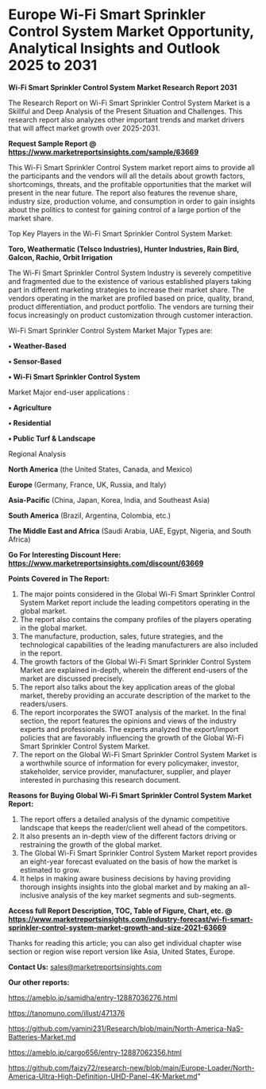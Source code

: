 # Europe Wi-Fi Smart Sprinkler Control System Market Opportunity, Analytical Insights and Outlook 2025 to 2031

<strong>Wi-Fi Smart Sprinkler Control System Market Research Report 2031</strong>

The Research Report on Wi-Fi Smart Sprinkler Control System Market is a Skillful and Deep Analysis of the Present Situation and Challenges. This research report also analyzes other important trends and market drivers that will affect market growth over 2025-2031.

<strong>Request Sample Report @ <a href=https://www.marketreportsinsights.com/sample/63669>https://www.marketreportsinsights.com/sample/63669</a></strong>

This Wi-Fi Smart Sprinkler Control System market report aims to provide all the participants and the vendors will all the details about growth factors, shortcomings, threats, and the profitable opportunities that the market will present in the near future. The report also features the revenue share, industry size, production volume, and consumption in order to gain insights about the politics to contest for gaining control of a large portion of the market share.

Top Key Players in the Wi-Fi Smart Sprinkler Control System Market:

<strong>Toro, Weathermatic (Telsco Industries), Hunter Industries, Rain Bird, Galcon, Rachio, Orbit Irrigation</strong>

The Wi-Fi Smart Sprinkler Control System Industry is severely competitive and fragmented due to the existence of various established players taking part in different marketing strategies to increase their market share. The vendors operating in the market are profiled based on price, quality, brand, product differentiation, and product portfolio. The vendors are turning their focus increasingly on product customization through customer interaction.

Wi-Fi Smart Sprinkler Control System Market Major Types are:

<strong>• Weather-Based

• Sensor-Based

• Wi-Fi Smart Sprinkler Control System</strong>

Market Major end-user applications :

<strong>• Agriculture

• Residential

• Public Turf & Landscape</strong>

Regional Analysis

</u><strong><b>North America</b></strong> (the United States, Canada, and Mexico)

<strong><b>Europe </b></strong>(Germany, France, UK, Russia, and Italy)

<strong><b>Asia-Pacific</b></strong> (China, Japan, Korea, India, and Southeast Asia)

<strong><b>South America</b></strong> (Brazil, Argentina, Colombia, etc.)

<strong><b>The Middle East and Africa</b></strong> (Saudi Arabia, UAE, Egypt, Nigeria, and South Africa)

<strong>Go For Interesting Discount Here: <a href=https://www.marketreportsinsights.com/discount/63669>https://www.marketreportsinsights.com/discount/63669</a></strong>

<strong>Points Covered in The Report:</strong>
<ol>
  <li>The major points considered in the Global Wi-Fi Smart Sprinkler Control System Market report include the leading competitors operating in the global market.</li>
  <li>The report also contains the company profiles of the players operating in the global market.</li>
  <li>The manufacture, production, sales, future strategies, and the technological capabilities of the leading manufacturers are also included in the report.</li>
  <li>The growth factors of the Global Wi-Fi Smart Sprinkler Control System Market are explained in-depth, wherein the different end-users of the market are discussed precisely.</li>
  <li>The report also talks about the key application areas of the global market, thereby providing an accurate description of the market to the readers/users.</li>
  <li>The report incorporates the SWOT analysis of the market. In the final section, the report features the opinions and views of the industry experts and professionals. The experts analyzed the export/import policies that are favorably influencing the growth of the Global Wi-Fi Smart Sprinkler Control System Market.</li>
  <li>The report on the Global Wi-Fi Smart Sprinkler Control System Market is a worthwhile source of information for every policymaker, investor, stakeholder, service provider, manufacturer, supplier, and player interested in purchasing this research document.</li>
</ol>
<strong>Reasons for Buying Global Wi-Fi Smart Sprinkler Control System Market Report:</strong>

<ol>
  <li>The report offers a detailed analysis of the dynamic competitive landscape that keeps the reader/client well ahead of the competitors.</li>
  <li>It also presents an in-depth view of the different factors driving or restraining the growth of the global market.</li>
  <li>The Global Wi-Fi Smart Sprinkler Control System Market report provides an eight-year forecast evaluated on the basis of how the market is estimated to grow.</li>
  <li>It helps in making aware business decisions by having providing thorough insights insights into the global market and by making an all-inclusive analysis of the key market segments and sub-segments.</li>
</ol>
<strong>Access full Report Description, TOC, Table of Figure, Chart, etc. @ <a href=https://www.marketreportsinsights.com/industry-forecast/wi-fi-smart-sprinkler-control-system-market-growth-and-size-2021-63669>https://www.marketreportsinsights.com/industry-forecast/wi-fi-smart-sprinkler-control-system-market-growth-and-size-2021-63669</a></strong>


Thanks for reading this article; you can also get individual chapter wise section or region wise report version like Asia, United States, Europe.

<strong>Contact Us:</strong>
sales@marketreportsinsights.com

<strong>Our other reports:</strong>

<a href=https://ameblo.jp/samidha/entry-12887036276.html>https://ameblo.jp/samidha/entry-12887036276.html</a>

<a href=https://tanomuno.com/illust/471376>https://tanomuno.com/illust/471376</a>

<a href=https://github.com/yamini231/Research/blob/main/North-America-NaS-Batteries-Market.md>https://github.com/yamini231/Research/blob/main/North-America-NaS-Batteries-Market.md</a>

<a href=https://ameblo.jp/cargo656/entry-12887062356.html>https://ameblo.jp/cargo656/entry-12887062356.html</a>

<a href=https://github.com/faizy72/research-new/blob/main/Europe-Loader/North-America-Ultra-High-Definition-UHD-Panel-4K-Market.md>https://github.com/faizy72/research-new/blob/main/Europe-Loader/North-America-Ultra-High-Definition-UHD-Panel-4K-Market.md</a>"
